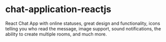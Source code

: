 # chat-application-reactjs
React Chat App with online statuses, great design and functionality, icons telling you who read the message, image support, sound notifications, the ability to create multiple rooms, and much more.
